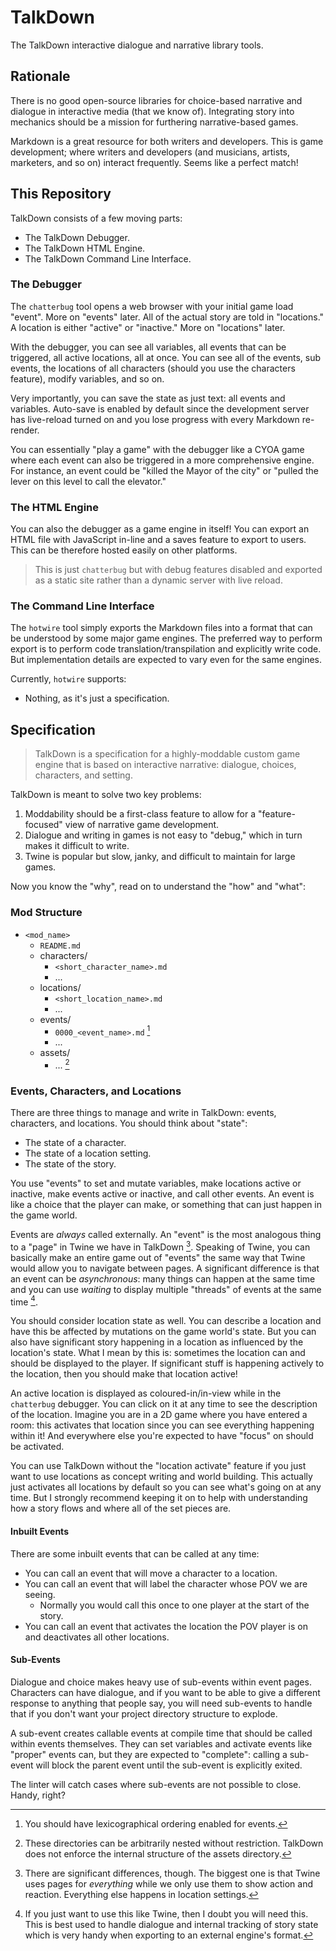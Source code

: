 # TalkDown

The TalkDown interactive dialogue and narrative library tools.

## Rationale

There is no good open-source libraries for choice-based narrative and dialogue in interactive media (that we know of).
Integrating story into mechanics should be a mission for furthering narrative-based games.

Markdown is a great resource for both writers and developers. This is game development; where writers and developers
(and musicians, artists, marketers, and so on) interact frequently. Seems like a perfect match!

## This Repository

TalkDown consists of a few moving parts:

- The TalkDown Debugger.
- The TalkDown HTML Engine.
- The TalkDown Command Line Interface.

### The Debugger

The `chatterbug` tool opens a web browser with your initial game load "event". More on "events" later. All of the actual
story are told in "locations." A location is either "active" or "inactive." More on "locations" later.

With the debugger, you can see all variables, all events that can be triggered, all active locations, all at once. You
can see all of the events, sub events, the locations of all characters (should you use the characters feature), modify
variables, and so on.

Very importantly, you can save the state as just text: all events and variables. Auto-save is enabled by default since
the development server has live-reload turned on and you lose progress with every Markdown re-render.

You can essentially "play a game" with the debugger like a CYOA game where each event can also be triggered in a more
comprehensive engine. For instance, an event could be "killed the Mayor of the city" or "pulled the lever on this level
to call the elevator."

### The HTML Engine

You can also the debugger as a game engine in itself! You can export an HTML file with JavaScript in-line and a saves
feature to export to users. This can be therefore hosted easily on other platforms.

> This is just `chatterbug` but with debug features disabled and exported as a static site rather than a dynamic server
> with live reload.

### The Command Line Interface

The `hotwire` tool simply exports the Markdown files into a format that can be understood by some major game engines.
The preferred way to perform export is to perform code translation/transpilation and explicitly write code. But
implementation details are expected to vary even for the same engines.

Currently, `hotwire` supports:

- Nothing, as it's just a specification.

## Specification

> TalkDown is a specification for a highly-moddable custom game engine that is based on interactive narrative:
> dialogue, choices, characters, and setting.

TalkDown is meant to solve two key problems:

1. Moddability should be a first-class feature to allow for a "feature-focused" view of narrative game development.
2. Dialogue and writing in games is not easy to "debug," which in turn makes it difficult to write.
3. Twine is popular but slow, janky, and difficult to maintain for large games.

Now you know the "why", read on to understand the "how" and "what":

### Mod Structure

- `<mod_name>`
  - `README.md`
  - characters/
    - `<short_character_name>.md`
    - ...
  - locations/
    - `<short_location_name>.md`
    - ...
  - events/
    - `0000_<event_name>.md` [^1]
    - ...
  - assets/
    - ... [^2]

### Events, Characters, and Locations

There are three things to manage and write in TalkDown: events, characters, and locations. You should think about
"state":

- The state of a character.
- The state of a location setting.
- The state of the story.

You use "events" to set and mutate variables, make locations active or inactive, make events active or inactive, and
call other events. An event is like a choice that the player can make, or something that can just happen in the game
world.

Events are _always_ called externally. An "event" is the most analogous thing to a "page" in Twine we have in TalkDown
[^3]. Speaking of Twine, you can basically make an entire game out of "events" the same way that Twine would allow you
to navigate between pages. A significant difference is that an event can be _asynchronous_: many things can happen at
the same time and you can use _waiting_ to display multiple "threads" of events at the same time [^4].

You should consider location state as well. You can describe a location and have this be affected by mutations on the
game world's state. But you can also have significant story happening in a location as influenced by the location's
state. What I mean by this is: sometimes the location can and should be displayed to the player. If significant stuff
is happening actively to the location, then you should make that location active!

An active location is displayed as coloured-in/in-view while in the `chatterbug` debugger. You can click on it at any
time to see the description of the location. Imagine you are in a 2D game where you have entered a room: this activates
that location since you can see everything happening within it! And everywhere else you're expected to have "focus" on
should be activated.

You can use TalkDown without the "location activate" feature if you just want to use locations as concept writing and
world building. This actually just activates all locations by default so you can see what's going on at any time. But I
strongly recommend keeping it on to help with understanding how a story flows and where all of the set pieces are.

#### Inbuilt Events

There are some inbuilt events that can be called at any time:

- You can call an event that will move a character to a location.
- You can call an event that will label the character whose POV we are seeing.
  - Normally you would call this once to one player at the start of the story.
- You can call an event that activates the location the POV player is on and deactivates all other locations.

#### Sub-Events

Dialogue and choice makes heavy use of sub-events within event pages. Characters can have dialogue, and if you want to
be able to give a different response to anything that people say, you will need sub-events to handle that if you
don't want your project directory structure to explode.

A sub-event creates callable events at compile time that should be called within events themselves. They can set
variables and activate events like "proper" events can, but they are expected to "complete": calling a sub-event will
block the parent event until the sub-event is explicitly exited.

The linter will catch cases where sub-events are not possible to close. Handy, right?

[^1]: You should have lexicographical ordering enabled for events.

[^2]: These directories can be arbitrarily nested without restriction. TalkDown does not enforce the internal structure
      of the assets directory.

[^3]: There are significant differences, though. The biggest one is that Twine uses pages for _everything_ while we
      only use them to show action and reaction. Everything else happens in location settings.

[^4]: If you just want to use this like Twine, then I doubt you will need this. This is best used to handle dialogue
      and internal tracking of story state which is very handy when exporting to an external engine's format.
